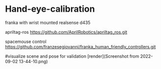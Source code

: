 # Hand-eye-calibration

franka with wrist mounted realsense d435 

apriltag-ros https://github.com/AprilRobotics/apriltag_ros.git

spacemouse control https://github.com/franzesegiovanni/franka_human_friendly_controllers.git

#visualize scene and pose for validation
[render](Screenshot from 2022-09-02 13-44-10.png)
